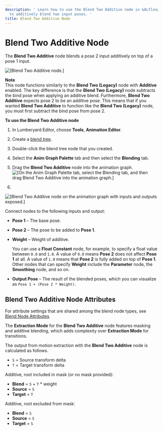 ```yaml
---
description: ' Learn how to use the Blend Two Additive node in &ALYlong; &animation-editor;
  to additively blend two input poses. '
title: Blend Two Additive Node
---
```

# Blend Two Additive Node<a name="animation-editor-blending-blendtwoadditive"></a>

The **Blend Two Additive** node blends a pose 2 input additively on top of a pose 1 input\.

![\[Blend Two Additive node.\]](/images/userguide/actor-animation/char-animation-editor-blendposes-blendtwoadditive.png)

**Note**  
This node functions similarly to the **Blend Two \(Legacy\)** node with **Additive** enabled\. The key difference is that the **Blend Two \(Legacy\)** node subtracts the bind pose when applying an additive blend\. Furthermore, **Blend Two Additive** expects pose 2 to be an additive pose\. This means that if you wanted **Blend Two Additive** to function like the **Blend Two \(Legacy\)** node, you must first subtract the bind pose from pose 2\.

**To use the **Blend Two Additive** node**

1. In Lumberyard Editor, choose **Tools**, **Animation Editor**\.

1. Create a [blend tree](animation-editor-creating-blend-trees.md)\.

1. Double\-click the blend tree node that you created\.

1. Select the **Anim Graph Palette** tab and then select the **Blending** tab\.

1. Drag the **Blend Two Additive** node into the animation graph\.  
![\[On the Anim Graph Palette tab, select the Blending tab, and then drag Blend Two Additive into the animation graph.\]](/images/userguide/actor-animation/char-animation-editor-blendposes-animgraphpalette.png)

1.   
![\[Blend Two Additive node on the animation graph with inputs and outputs exposed.\]](/images/userguide/actor-animation/char-animation-editor-blendposes-inoutputs.png)

   Connect nodes to the following inputs and output:
   + **Pose 1** – The base pose\.
   + **Pose 2** – The pose to be added to **Pose 1**\.
   + **Weight** – Weight of additive\.

     You can use a **Float Constant** node, for example, to specify a float value between `0.0` and `1.0`\. A value of `0.0` means **Pose 2** does not affect **Pose 1** at all\. A value of `1.0` means that **Pose 2** is fully added on top of **Pose 1**\. Other nodes that can specify **Weight** include the **Parameter** node, the **Smoothing** node, and so on\.
   + **Output Pose** – The result of the blended poses, which you can visualize as `Pose 1 + (Pose 2 * Weight)`\.

## Blend Two Additive Node Attributes<a name="animation-editor-blending-blendtwoadditive-attributes"></a>

For attribute settings that are shared among the blend node types, see [Blend Node Attributes](animation-editor-blending-poses.md#animation-editor-blending-attributes)\.

The **Extraction Mode** for the **Blend Two Additive** node features masking and additive blending, which adds complexity over **Extraction Mode** for transitions\.

 The output from motion extraction with the **Blend Two Additive** node is calculated as follows\.
+ `S` = Source transform delta
+ `T` = Target transform delta

Additive, root included in mask \(or no mask provided\):
+ **Blend** = `S` \+ `T` \* weight
+ **Source** = `S`
+ **Target** = `T`

Additive, root excluded from mask:
+ **Blend** = `S`
+ **Source** = `S`
+ **Target** = `S`